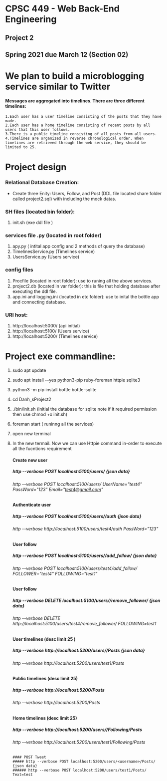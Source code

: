 # CPSC 449 - Web Back-End Engineering 
## Project 2 
## Spring 2021 due March 12 (Section 02)


# We plan to build a microblogging service similar to Twitter
#### Messages are aggregated into timelines. There are three different timelines:
    1.Each user has a user timeline consisting of the posts that they have made.
    2.Each user has a home timeline consisting of recent posts by all users that this user follows.
    3.There is a public timeline consisting of all posts from all users.
    4.Timelines are organized in reverse chronological order. When timelines are retrieved through the web service, they should be limited to 25.

# Project design 

### Relational Database Creation:

* Create three Enity: Users, Follow, and Post (DDL file located share folder called project2.sql) with including the mock datas. 


### SH files (located bin folder): 

1. init.sh (exe ddl file )


### services file .py (located in root folder)

1. apy.py ( intital app config and 2 methods of query the database)
2. TimelinesService.py (Timelines service) 
3. UsersService.py (Users service)

### config files
1. Procfile (located in root folder): use to runing all the above services.
2. project2.db (located in var folder): this is file that holding database after executing the ddl file. 
3. app.ini and logging.ini (located in etc folder): use to inital the bottle app and connecting database. 
### URI host:
1.  http://localhost:5000/ (api initial)
2.  http://localhost:5100/ (Users service)
3.  http://localhost:5200/ (Timelines service)
# Project exe commandline:

1. sudo apt update

2. sudo apt install --yes python3-pip ruby-foreman httpie sqlite3

3. python3 -m pip install bottle bottle-sqlite

4. cd Danh_sProject2

5. ./bin/init.sh (initial the database for sqlite note if it required permission then use chmod +x init.sh) 

6. foreman start ( runinng all the services)

7. open new terminal

8. In the new termail. Now we can use Httpie command in-order to execute all the fucntions requirement

      #### Create new user 
      ##### http --verbose POST localhost:5100/users/ {json data}
      ###### http --verbose POST localhost:5100/users/ UserName="test4" PassWord="123" Email="test4@gmail.com"


      #### Authenticate user 
      ##### http --verbose POST localhost:5100/users/<username>/auth {json data}
      ###### http --verbose http://localhost:5100/users/test4/auth  PassWord="123"


	
      #### User follow 
      ##### http --verbose POST localhost:5100/users/<username>/add_follow/ {json data}
      ###### http --verbose POST localhost:5100/users/test4/add_follow/ FOLLOWER="test4" FOLLOWING="test1"
       
      #### User follow 
      ##### http --verbose DELETE localhost:5100/users/<username>/remove_follower/ {json data}
      ###### http --verbose DELETE http://localhost:5100/users/test4/remove_follower/ FOLLOWING=test1
       
      #### User timelines (desc limit 25 )
      ##### http --verbose http://localhost:5200/users/<username>/Posts {json data}
      ###### http --verbose http://localhost:5200/users/test1/Posts
       
      #### Public timelines  (desc limit 25)
      ##### http --verbose http://localhost:5200/Posts 
      ###### http --verbose http://localhost:5200/Posts
       
       
      #### Home timelines   (desc limit 25)
      ##### http --verbose http://localhost:5200/users/<username>/Following/Posts
      ###### http --verbose http://localhost:5200/users/test1/Following/Posts
       
       
       #### POST Tweet 
       ##### http --verbose POST localhost:5200/users/<username>/Posts/ {json data}
       ###### http --verbose POST localhost:5200/users/test1/Posts/ Text=test
       
